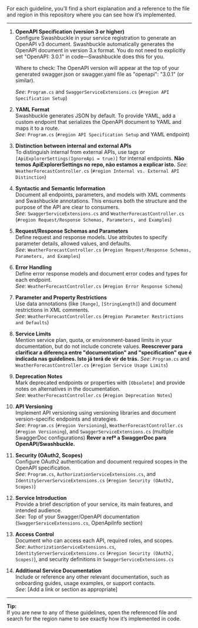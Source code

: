 For each guideline, you’ll find a short explanation and a reference to the file and region in this repository where you can see how it’s implemented.

---

1. **OpenAPI Specification (version 3 or higher)**  
   Configure Swashbuckle in your service registration to generate an OpenAPI v3 document. Swashbuckle automatically generates the OpenAPI document in version 3.x format. You do not need to explicitly set "OpenAPI: 3.0.1" in code—Swashbuckle does this for you. 

   Where to check:
    The OpenAPI version will appear at the top of your generated swagger.json or swagger.yaml file as "openapi": "3.0.1" (or similar).

   *See*: `Program.cs` and `SwaggerServiceExtensions.cs` (`#region API Specification Setup`)

2. **YAML Format**  
   Swashbuckle generates JSON by default. To provide YAML, add a custom endpoint that serializes the OpenAPI document to YAML and maps it to a route.  
   *See*: `Program.cs` (`#region API Specification Setup` and YAML endpoint)

3. **Distinction between internal and external APIs**  
   To distinguish internal from external APIs, use tags or `[ApiExplorerSettings(IgnoreApi = true)]` for internal endpoints.  **Não temos ApiExplorerSettings no repo, não estamos a explicar isto.**
   *See*: `WeatherForecastController.cs` (`#region Internal vs. External API Distinction`)

4. **Syntactic and Semantic Information**  
   Document all endpoints, parameters, and models with XML comments and Swashbuckle annotations. This ensures both the structure and the purpose of the API are clear to consumers.  
   *See*: `SwaggerServiceExtensions.cs` and `WeatherForecastController.cs` (`#region Request/Response Schemas, Parameters, and Examples`)

5. **Request/Response Schemas and Parameters**  
   Define request and response models. Use attributes to specify parameter details, allowed values, and defaults.  
   *See*: `WeatherForecastController.cs` (`#region Request/Response Schemas, Parameters, and Examples`)

6. **Error Handling**  
   Define error response models and document error codes and types for each endpoint.  
   *See*: `WeatherForecastController.cs` (`#region Error Response Schema`)

7. **Parameter and Property Restrictions**  
   Use data annotations (like `[Range]`, `[StringLength]`) and document restrictions in XML comments.  
   *See*: `WeatherForecastController.cs` (`#region Parameter Restrictions and Defaults`)

8. **Service Limits**  
   Mention service plan, quota, or environment-based limits in your documentation, but do not include concrete values.  **Reescrever para clarificar a diferença entre "documentation" and "specification" que é indicada nas guidelines. Isto já terá de vir de trás.**
   *See*: `Program.cs` and `WeatherForecastController.cs` (`#region Service Usage Limits`)

9. **Deprecation Notes**  
   Mark deprecated endpoints or properties with `[Obsolete]` and provide notes on alternatives in the documentation.  
   *See*: `WeatherForecastController.cs` (`#region Deprecation Notes`)

10. **API Versioning**  
    Implement API versioning using versioning libraries and document version-specific endpoints and strategies.  
    *See*: `Program.cs` (`#region Versioning`), `WeatherForecastController.cs` (`#region Versioning`), and `SwaggerServiceExtensions.cs` (multiple SwaggerDoc configurations) **Rever a refª a SwaggerDoc para OpenAPI/Swashbuckle.**

11. **Security (OAuth2, Scopes)**  
    Configure OAuth2 authentication and document required scopes in the OpenAPI specification.  
    *See*: `Program.cs`, `AuthorizationServiceExtensions.cs`, and `IdentityServerServiceExtensions.cs` (`#region Security (OAuth2, Scopes)`)

12. **Service Introduction**  
    Provide a brief description of your service, its main features, and intended audience.  
    *See*: Top of your Swagger/OpenAPI documentation (`SwaggerServiceExtensions.cs`, OpenApiInfo section)

13. **Access Control**  
    Document who can access each API, required roles, and scopes.  
    *See*: `AuthorizationServiceExtensions.cs`, `IdentityServerServiceExtensions.cs` (`#region Security (OAuth2, Scopes)`), and security definitions in `SwaggerServiceExtensions.cs`

14. **Additional Service Documentation**  
    Include or reference any other relevant documentation, such as onboarding guides, usage examples, or support contacts.  
    *See*: [Add a link or section as appropriate]

---

**Tip:**  
If you are new to any of these guidelines, open the referenced file and search for the region name to see exactly how it’s implemented in code.
